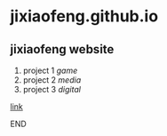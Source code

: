 
# jixiaofeng.github.io
## jixiaofeng website

1. project 1 *game*
2. project 2 *media*
3. project 3 *digital*

[link](https://editor.p5js.org/kachakacha/full/7abchp3N0)

END
